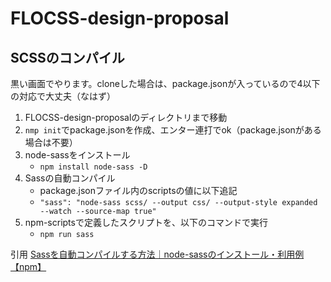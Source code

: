 # FLOCSS-design-proposal

## SCSSのコンパイル
黒い画面でやります。cloneした場合は、package.jsonが入っているので4以下の対応で大丈夫（なはず）

1. FLOCSS-design-proposalのディレクトリまで移動
2. `nmp init`でpackage.jsonを作成、エンター連打でok（package.jsonがある場合は不要）
3. node-sassをインストール
    - `npm install node-sass -D`
4. Sassの自動コンパイル
    - package.jsonファイル内のscriptsの値に以下追記
    - `"sass": "node-sass scss/ --output css/ --output-style expanded --watch --source-map true"`
5. npm-scriptsで定義したスクリプトを、以下のコマンドで実行
    - `npm run sass`

引用 [Sassを自動コンパイルする方法｜node-sassのインストール・利用例【npm】](https://blog-and-destroy.com/25933)
